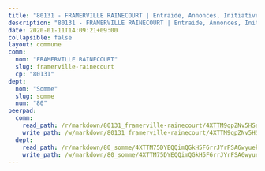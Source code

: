 ```yaml
---
title: "80131 - FRAMERVILLE RAINECOURT | Entraide, Annonces, Initiatives"
description: "80131 - FRAMERVILLE RAINECOURT | Entraide, Annonces, Initiatives"
date: 2020-01-11T14:09:21+09:00
collapsible: false
layout: commune
comm:
  nom: "FRAMERVILLE RAINECOURT"
  slug: framerville-rainecourt
  cp: "80131"
dept:
  nom: "Somme"
  slug: somme
  num: "80"
peerpad:
  comm:
    read_path: /r/markdown/80131_framerville-rainecourt/4XTTM9qpZNv5HSaZJAHW5AHtuqc96fEMQeQ5TFMhCcp311MRy
    write_path: /w/markdown/80131_framerville-rainecourt/4XTTM9qpZNv5HSaZJAHW5AHtuqc96fEMQeQ5TFMhCcp311MRy-K3TgUMJB7FZLhYwNKdbYvpXspSWrznKdamu71C39wkYZ1prHym8Q6ejRhHG3PD8C9o5bR51EJpfCbPuRGdmqYJDTc1AcTHVodfqMRvNiqKHVoh4c36SX6KSmDaWvgTgx8toe3Dp3
  dept:
    read_path: /r/markdown/80_somme/4XTTM75DYEQQimQGkH5F6rrJYrFSA6wyuekdgioEx7v45YjSw
    write_path: /w/markdown/80_somme/4XTTM75DYEQQimQGkH5F6rrJYrFSA6wyuekdgioEx7v45YjSw-K3TgTuB1DbUNHuFo9Fhh6JTUriPx8E5izGkmw9RSNTjUtMFPoZhqqp87szE8th3EytWSHGdhUuQUPjam8aJZh1SdH8pL3ibgUbMdNhU17kjAmSa49LMB2GjXvVwDVurE8mgce3XM
---
```



